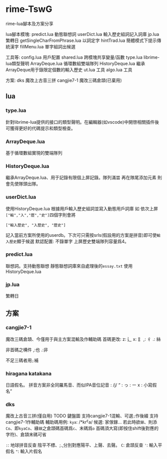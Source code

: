 # rime-TswG
rime-lua腳本及方案分享

lua腳本模塊:
predict.lua 動態聯想詞
userDict.lua 輸入歷史組詞記入詞庫
jp.lua 繁轉日
getSingleCharFromPhrase.lua 以詞定字
hintTrad.lua 簡體模式下提示傳統漢字
fillMenu.lua 單字組詞出候選


工具等:
config.lua 用戶配置
shared.lua 跨模塊共享變量/函數
type.lua librime-lua類型聲明
ArrayDeque.lua 循環數組雙端隊列
HistoryDeque.lua 繼承ArrayDeque用于錄限定個數的輸入歷史
ut.lua 工具
algo.lua 工具

方案:
dks 魔改上古音三拼
cangjie7-1 魔改三碼倉頡(已棄用)



## lua

### type.lua
針對librime-lua提供的接口的類型聲明。在編輯器(如vscode)中開啓相關插件後可獲得更好的代碼提示和類型檢查。

### ArrayDeque.lua
基于循環數組實現的雙端隊列

### HistoryDeque.lua
繼承ArrayDeque.lua、用于記錄有限個上屏記錄。隊列滿旹 再在隊尾添加元素 則會先使隊頭出隊。

### userDict.lua
使用HistoryDeque.lua
根據用戶輸入歷史組詞並寫入動態用戶詞庫
如 依次上屏`["輸","入","歷","史"]`四個字則會將
```
["輸入歷史", "入歷史", "歷史"]
```
記入當前方案所使用的userdb。下次可只需按srls(假設用的方案是拼音)即可使`輸入歷史`顯于候選
默認配置:
不錄單字
上屏歷史雙端隊列容量爲4。

### predict.lua
聯想詞。支持動態聯想
靜態聯想詞庫來自處理後的`essay.txt`
使用HistoryDeque.lua

### jp.lua
繁轉日


## 方案

### cangjie7-1

魔改三碼倉頡、今僅用于與主方案混輸及作輔助碼
首碼更改:
z: 辶
x: 訁
,: 彳
.: 絲

非首碼之構件
,:也
.:非

不足三碼者用`;`補

### hiragana katakana

日語假名。
拼音方案非全同羅馬音、而似IPA音位記音
<j> : /j/
<q> : っ
<l> : ー
x : 小寫假名


### dks
魔改上古音三拼(僅自用)
TODO 鍵盤圖
支持cangjie7-1混輸、可選`;`作後綴
支持cangjie7-1作輔助碼
輔助碼用例:
`kya`: /*krˁa/ 候選: 家傢鎵...
若此時欲`鎵`、則添`Co`、即`kyaCo`、緣`鎵`之倉頡碼首碼爲`c`、末碼爲`o`
首碼須大寫(即按住shift後對應的字符)、倉頡末碼可省

`:`: 地球拼音反查 陰平不標、;.,分別對應陽平、上聲、去聲。
`C`: 倉頡反查
`'`: 輸入平假名
`"`: 輸入片假名

